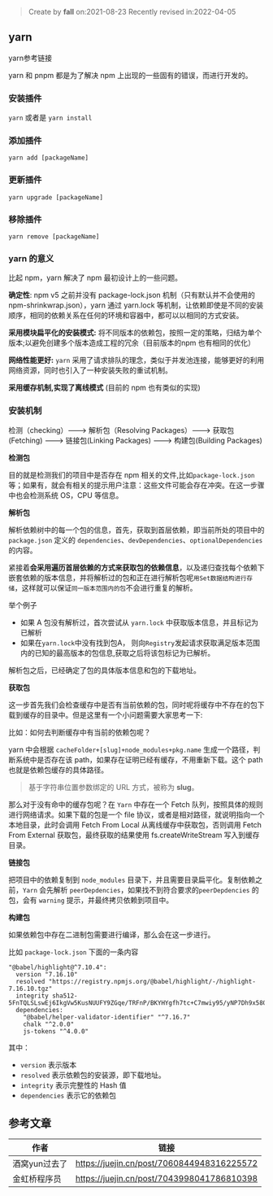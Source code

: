 > Create by **fall** on:2021-08-23
> Recently revised in:2022-04-05

## yarn 

yarn参考链接

yarn 和 pnpm 都是为了解决 npm 上出现的一些固有的错误，而进行开发的。

### 安装插件

`yarn` 或者是 `yarn install`

### 添加插件

`yarn add [packageName]`

### 更新插件

`yarn upgrade [packageName]`

### 移除插件

`yarn remove [packageName]`

### yarn 的意义

比起 npm，yarn 解决了 npm 最初设计上的一些问题。

**确定性**: npm v5 之前并没有 package-lock.json 机制（只有默认并不会使用的 npm-shrinkwrap.json），yarn 通过 yarn.lock 等机制，让依赖即使是不同的安装顺序，相同的依赖关系在任何的环境和容器中，都可以以相同的方式安装。

**采用模块扁平化的安装模式:** 将不同版本的依赖包，按照一定的策略，归结为单个版本;以避免创建多个版本造成工程的冗余（目前版本的npm 也有相同的优化）

**网络性能更好:** `yarn` 采用了请求排队的理念，类似于并发池连接，能够更好的利用网络资源，同时也引入了一种安装失败的重试机制。

**采用缓存机制,实现了离线模式** (目前的 npm 也有类似的实现)

### 安装机制

检测（checking）---> 解析包（Resolving Packages）---> 获取包(Fetching) ---> 链接包(Linking Packages) ---> 构建包(Building Packages)

**检测包**

目的就是检测我们的项目中是否存在 npm 相关的文件,比如`package-lock.json`等；如果有，就会有相关的提示用户注意：这些文件可能会存在冲突。在这一步骤中也会检测系统 OS，CPU 等信息。

**解析包**

解析依赖树中的每一个包的信息，首先，获取到首层依赖，即当前所处的项目中的 `package.json` 定义的 `dependencies`、`devDependencies`、`optionalDependencies` 的内容。

紧接着**会采用遍历首层依赖的方式来获取包的依赖信息**，以及递归查找每个依赖下嵌套依赖的版本信息，并将解析过的包和正在进行解析包呢`用Set数据结构进行存储`，这样就可以保证`同一版本范围内的包`不会进行重复的解析。

举个例子

- 如果 A 包没有解析过，首次尝试从 `yarn.lock` 中获取版本信息，并且标记为已解析
- 如果在`yarn.lock`中没有找到包A， 则向`Registry`发起请求获取满足版本范围内的已知的最高版本的包信息,获取之后将该包标记为已解析。

解析包之后，已经确定了包的具体版本信息和包的下载地址。

**获取包**

这一步首先我们会检查缓存中是否有当前依赖的包，同时呢将缓存中不存在的包下载到缓存的目录中。但是这里有一个小问题需要大家思考一下:

比如：如何去判断缓存中有当前的依赖包呢？

yarn 中会根据 `cacheFolder+[slug]+node_modules+pkg.name` 生成一个路径，判断系统中是否存在该 path，如果存在证明已经有缓存，不用重新下载。这个 path也就是依赖包缓存的具体路径。

> 基于字符串位置参数绑定的 URL 方式，被称为 **slug**。

那么对于没有命中的缓存包呢？在 `Yarn` 中存在一个 Fetch 队列，按照具体的规则进行网络请求。如果下载的包是一个 file 协议，或者是相对路径，就说明指向一个本地目录，此时会调用 Fetch From Local 从离线缓存中获取包，否则调用 Fetch From External 获取包，最终获取的结果使用 fs.createWriteStream 写入到缓存目录。

**链接包**

把项目中的依赖复制到 `node_modules` 目录下，并且需要目录扁平化。复制依赖之前，`Yarn` 会先解析 `peerDepdencies`，如果找不到符合要求的`peerDepdencies` 的包，会有 `warning` 提示，并最终拷贝依赖到项目中。

**构建包**

如果依赖包中存在二进制包需要进行编译，那么会在这一步进行。

比如 `package-lock.json` 下面的一条内容

```
"@babel/highlight@^7.10.4":
  version "7.16.10"
  resolved "https://registry.npmjs.org/@babel/highlight/-/highlight-7.16.10.tgz"
  integrity sha512-5FnTQLSLswEj6IkgVw5KusNUUFY9ZGqe/TRFnP/BKYHYgfh7tc+C7mwiy95/yNP7Dh9x580Vv8r7u7ZfTBFxdw==
  dependencies:
    "@babel/helper-validator-identifier" "^7.16.7"
    chalk "^2.0.0"
    js-tokens "^4.0.0"
```

其中：

- `version` 表示版本
- `resolved` 表示依赖包的安装源，即下载地址。
- `integrity` 表示完整性的 Hash 值
- `dependencies` 表示它的依赖包

## 参考文章

| 作者          | 链接                                       |
| ------------- | ------------------------------------------ |
| 酒窝yun过去了 | https://juejin.cn/post/7060844948316225572 |
| 金虹桥程序员  | https://juejin.cn/post/7043998041786810398 |


